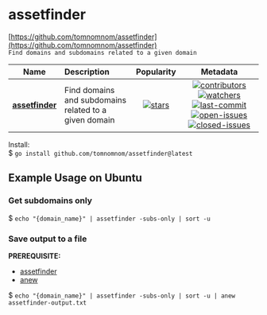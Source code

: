 # assetfinder  
[https://github.com/tomnomnom/assetfinder](https://github.com/tomnomnom/assetfinder)  
`Find domains and subdomains related to a given domain`  

| Name | Description | Popularity | Metadata |
| ---------- | :---------- | :----------: | :----------: |
| **[assetfinder](https://github.com/tomnomnom/assetfinder)** | Find domains and subdomains related to a given domain |[![stars](https://badgen.net/github/stars/tomnomnom/assetfinder)](https://badgen.net/github/stars/tomnomnom/assetfinder)| [![contributors](https://badgen.net/github/contributors/tomnomnom/assetfinder)](https://badgen.net/github/contributors/tomnomnom/assetfinder) [![watchers](https://badgen.net/github/watchers/tomnomnom/assetfinder)](https://badgen.net/github/watchers/tomnomnom/assetfinder) [![last-commit](https://badgen.net/github/last-commit/tomnomnom/assetfinder)](https://badgen.net/github/last-commit/tomnomnom/assetfinder)  [![open-issues](https://badgen.net/github/open-issues/tomnomnom/assetfinder)](https://badgen.net/github/open-issues/tomnomnom/assetfinder) [![closed-issues](https://badgen.net/github/closed-issues/tomnomnom/assetfinder)](https://badgen.net/github/closed-issues/tomnomnom/assetfinder) |

Install:  
$ `go install github.com/tomnomnom/assetfinder@latest`  

## Example Usage on Ubuntu  

### Get subdomains only  
$ `echo "{domain_name}" | assetfinder -subs-only | sort -u`  

### Save output to a file  
**PREREQUISITE:**  
- [assetfinder](https://github.com/tomnomnom/assetfinder)  
- [anew](https://github.com/tomnomnom/anew)  

$ `echo "{domain_name}" | assetfinder -subs-only | sort -u | anew assetfinder-output.txt`  
